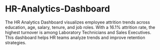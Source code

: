 # HR-Analytics-Dashboard
The HR Analytics Dashboard visualizes employee attrition trends across education, age, salary, tenure, and job roles. With a 16.1% attrition rate, the highest turnover is among Laboratory Technicians and Sales Executives. This dashboard helps HR teams analyze trends and improve retention strategies.
